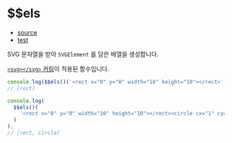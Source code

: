 # \$\$els

- [source](./els.index.js)
- [test](./els.spec.js)

SVG 문자열을 받아 `SVGElement` 를 담은 배열을 생성합니다.

[`<svg></svg>` 커링](../../svg_currying.md)이 적용된 함수입니다.

```javascript
console.log($$els()('<rect x="0" y="0" width="10" height="10"></rect>'));
// [rect]
```

```javascript
console.log(
  $$els()(
    '<rect x="0" y="0" width="10" height="10"></rect><circle cx="1" cy="1" r="5"></circle>'
  )
);
// [rect, circle]
```
